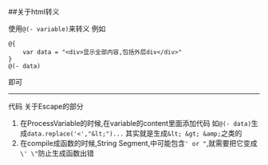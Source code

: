 ##关于html转义

使用`@(- variable)`来转义
例如

    @{
        var data = "<div>显示全部内容,包括外层div</div>"
    }
    @(- data)

即可

***
代码 关于Escape的部分
1. 在ProcessVariable的时候,在variable的content里面添加代码
如`@(- data)`生成`data.replace('<',"&lt;")...`
其实就是生成`&lt; &gt; &amp;`之类的
2. 在compile成函数的时候,String Segment,中可能包含`' or "`,就需要把它变成`\' \"`防止生成函数出错